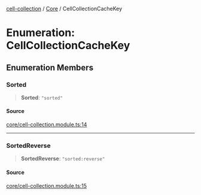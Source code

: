 [cell-collection](../../modules.md) / [Core](../index.md) / CellCollectionCacheKey

# Enumeration: CellCollectionCacheKey

## Enumeration Members

### Sorted

> **Sorted**: `"sorted"`

#### Source

[core/cell-collection.module.ts:14](https://github.com/benoitlahoz/cell-collection/blob/c39a2ad5a7f0fcaf2652a3215b8e2330f8dcfb70/src/core/cell-collection.module.ts#L14)

***

### SortedReverse

> **SortedReverse**: `"sorted:reverse"`

#### Source

[core/cell-collection.module.ts:15](https://github.com/benoitlahoz/cell-collection/blob/c39a2ad5a7f0fcaf2652a3215b8e2330f8dcfb70/src/core/cell-collection.module.ts#L15)
